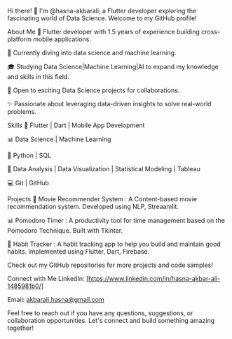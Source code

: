 Hi there! 👋
I'm @hasna-akbarali, a Flutter developer exploring the fascinating world of Data Science.
Welcome to my GitHub profile!

About Me
📱 Flutter developer with 1.5 years of experience building cross-platform mobile applications.

🌱 Currently diving into data science and machine learning.

🎓 Studying Data Science|Machine Learning|AI to expand my knowledge and skills in this field.

💼 Open to exciting Data Science projects for collaborations.

✨ Passionate about leveraging data-driven insights to solve real-world problems.

Skills
📱 Flutter | Dart | Mobile App Development

📊 Data Science | Machine Learning 

🐍 Python | SQL

🧮 Data Analysis | Data Visualization | Statistical Modeling | Tableau 

💻 Git | GitHub

Projects
🔬 Movie Recommender System : A Content-based movie recommendation system. Developed using NLP, Streaamlit.

📊 Pomodoro Timer : A productivity tool for time management based on the Pomodoro Technique. Built with Tkinter.

🤖 Habit Tracker : A habit tracking app to help you build and maintain good habits. Implemented using Flutter, Dart, Firebase.

Check out my GitHub repositories for more projects and code samples!

Connect with Me
LinkedIn: [https://www.linkedin.com/in/hasna-akbar-ali-1485981b0/]

Email: akbarali.hasna@gmail.com

Feel free to reach out if you have any questions, suggestions, or collaboration opportunities. Let's connect and build something amazing together!
